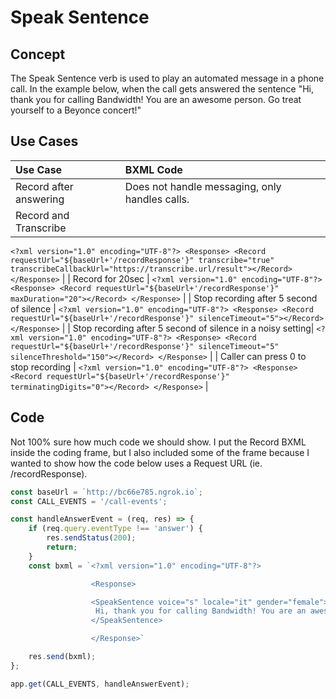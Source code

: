 # Speak Sentence

## Concept
The Speak Sentence verb is used to play an automated message in a phone call. 
In the example below, when the call gets answered the sentence "Hi, thank you for calling Bandwidth! You are an awesome person. Go treat yourself to a Beyonce concert!"

## Use Cases
| Use Case                                    | BXML Code                                                 |
|:--------------------------------------------|:----------------------------------------------------------|
| Record after answering                      | Does not handle messaging, only handles calls.            |
| Record and Transcribe                       | 
`<?xml version="1.0" encoding="UTF-8"?>
<Response>
<Record requestUrl="${baseUrl+'/recordResponse'}" transcribe="true" transcribeCallbackUrl="https://transcribe.url/result"></Record>
</Response>`                                                                                              |
| Record for 20sec                            | 
`<?xml version="1.0" encoding="UTF-8"?>
<Response>
<Record requestUrl="${baseUrl+'/recordResponse'}" maxDuration="20"></Record>
</Response>`                                                                                              |
| Stop recording after 5 second of silence    | 
`<?xml version="1.0" encoding="UTF-8"?>
<Response>
<Record requestUrl="${baseUrl+'/recordResponse'}" silenceTimeout="5"></Record>
</Response>`                                                                                              |
| Stop recording after 5 second of silence in a noisy setting| 
`<?xml version="1.0" encoding="UTF-8"?>
<Response>
<Record requestUrl="${baseUrl+'/recordResponse'}" silenceTimeout="5" silenceThreshold="150"></Record>
</Response>`                                                                                              | 
| Caller can press 0 to stop recording        | 
`<?xml version="1.0" encoding="UTF-8"?>
<Response>
<Record requestUrl="${baseUrl+'/recordResponse'}" terminatingDigits="0"></Record>
</Response>`                                                                                              | 


## Code

Not 100% sure how much code we should show.  I put the Record BXML inside the coding frame, but I also included some of the frame because I wanted to show how the code below uses a Request URL (ie. /recordResponse).

```js
const baseUrl = `http://bc66e785.ngrok.io`;
const CALL_EVENTS = '/call-events';

const handleAnswerEvent = (req, res) => {
    if (req.query.eventType !== 'answer') {
        res.sendStatus(200);
        return;
    }
    const bxml = `<?xml version="1.0" encoding="UTF-8"?>

				  <Response>

				  <SpeakSentence voice="s" locale="it" gender="female">
                   Hi, thank you for calling Bandwidth! You are an awesome person. Go treat yourself to a Beyonce concert!
                  </SpeakSentence>

				  </Response>`

    res.send(bxml);
};

app.get(CALL_EVENTS, handleAnswerEvent);

```